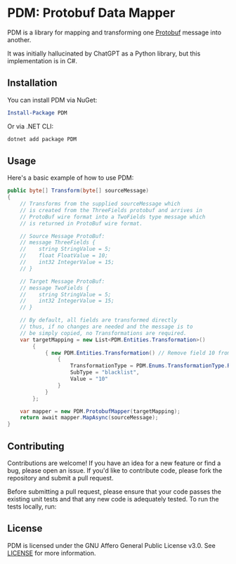 # PDM: Protobuf Data Mapper
PDM is a library for mapping and transforming one [Protobuf](https://protobuf.dev/) message into another. 

It was initially hallucinated by ChatGPT as a Python library, but this implementation is in C#.

## Installation
You can install PDM via NuGet:

```powershell
Install-Package PDM
```

Or via .NET CLI:

```bash
dotnet add package PDM
```

## Usage
Here's a basic example of how to use PDM:

```csharp
public byte[] Transform(byte[] sourceMessage)
{
	// Transforms from the supplied sourceMessage which 
	// is created from the ThreeFields protobuf and arrives in 
	// ProtoBuf wire format into a TwoFields type message which
	// is returned in ProtoBuf wire format.

	// Source Message ProtoBuf:
	// message ThreeFields {
	//	  string StringValue = 5;
	//	  float FloatValue = 10;
	//	  int32 IntegerValue = 15;
	// }

	// Target Message ProtoBuf:
	// message TwoFields {
	//	  string StringValue = 5;
	//	  int32 IntegerValue = 15;
	// }

	// By default, all fields are transformed directly
	// thus, if no changes are needed and the message is to
	// be simply copied, no Transformations are required.
	var targetMapping = new List<PDM.Entities.Transformation>()
		{
			{ new PDM.Entities.Transformation() // Remove field 10 from the output
				{
					TransformationType = PDM.Enums.TransformationType.ReplaceField,
					SubType = "blacklist",
					Value = "10"
				}
			}
		};

	var mapper = new PDM.ProtobufMapper(targetMapping);
	return await mapper.MapAsync(sourceMessage);
}
```

## Contributing
Contributions are welcome! If you have an idea for a new feature or find a bug, please open an issue. If you'd like to contribute code, please fork the repository and submit a pull request.

Before submitting a pull request, please ensure that your code passes the existing unit tests and that any new code is adequately tested. To run the tests locally, run:

## License
PDM is licensed under the GNU Affero General Public License v3.0. See [LICENSE](.\LICENSE) for more information.